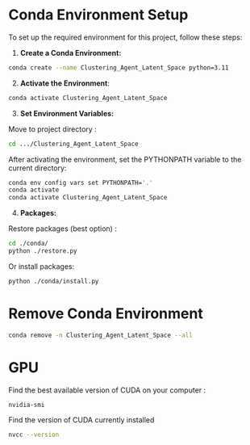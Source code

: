 # Conda Environment Setup

To set up the required environment for this project, follow these steps:

1. **Create a Conda Environment:**
```bash
conda create --name Clustering_Agent_Latent_Space python=3.11
```

2. **Activate the Environment**:
```bash
conda activate Clustering_Agent_Latent_Space
```

3. **Set Environment Variables:**

Move to project directory :

```bash
cd .../Clustering_Agent_Latent_Space
```

After activating the environment, set the PYTHONPATH variable to the current directory:
```bash
conda env config vars set PYTHONPATH='.'
conda activate
conda activate Clustering_Agent_Latent_Space
```

4. **Packages:**

Restore packages (best option) :
```bash
cd ./conda/
python ./restore.py
```

Or install packages:
```bash
python ./conda/install.py
```

# Remove Conda Environment

```bash
conda remove -n Clustering_Agent_Latent_Space --all
```

# GPU

Find the best available version of CUDA on your computer :
```bash
nvidia-smi
```

Find the version of CUDA currently installed
```bash
nvcc --version
```
